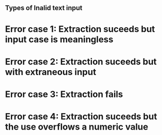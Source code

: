 ## Types of Inalid text input

 # Error case 1: Extraction suceeds but input case is meaningless
 # Error case 2: Extraction suceeds but with extraneous input
 # Error case 3: Extraction fails 
 # Error case 4: Extraction suceeds but the use overflows a numeric value
